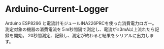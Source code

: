 # Arduino-Current-Logger
Arduino ESP8266 と電流計モジュールINA226PRCを使った消費電力ロガー。
測定対象の機器の消費電流を５m秒間隔で測定し、電流が±3mA以上流れたら記録を開始。
20秒間測定、記録し、測定が終わると結果をシリアルに出力します。
